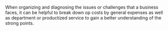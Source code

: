 When organizing and diagnosing the issues or challenges that a business faces, it can be helpful to break down op costs by general expenses as well as department or productized service to gain a better understanding of the strong points.
